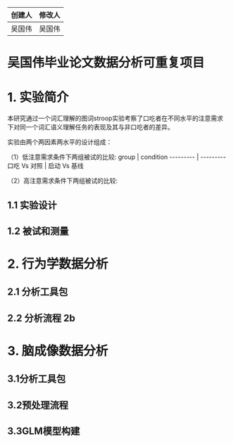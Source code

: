 创建人 | 修改人
------ | ------
吴国伟 | 吴国伟

# 吴国伟毕业论文数据分析可重复项目

# **1. 实验简介** 

  本研究通过一个词汇理解的图词stroop实验考察了口吃者在不同水平的注意需求下对同一个词汇语义理解任务的表现及其与非口吃者的差异。  
  
  实验由两个两因素两水平的设计组成：  
  
  （1）低注意需求条件下两组被试的比较:
group     | condition
--------- | ---------
口吃 Vs 对照 | 启动 Vs 基线
 
  （2）高注意需求条件下两组被试的比较:   

## 1.1 实验设计
  
   
## 1.2 被试和测量

# **2. 行为学数据分析**

## 2.1 分析工具包

## 2.2 分析流程 2b

# **3. 脑成像数据分析**

## 3.1分析工具包

## 3.2预处理流程

## 3.3GLM模型构建

  

